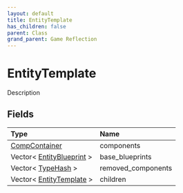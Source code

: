```yaml
---
layout: default
title: EntityTemplate
has_children: false
parent: Class
grand_parent: Game Reflection
---
```

# EntityTemplate
Description 

## Fields

| Type | Name |
|:-------------|:--------------|
| [CompContainer](/docs/game-reflection/components/comp_container) | components |
| Vector< [EntityBlueprint](/docs/game-reflection/components/entity_blueprint) > | base_blueprints |
| Vector< [TypeHash](/docs/game-reflection/enums/type_hash) > | removed_components |
| Vector< [EntityTemplate](/docs/game-reflection/classes/entity_template) > | children |

